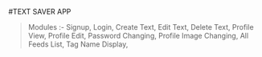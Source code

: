 #TEXT SAVER APP

> Modules :-
  > Signup,
  > Login,
  > Create Text,
  > Edit Text,
  > Delete Text,
  > Profile View,
  > Profile Edit,
  > Password Changing,
  > Profile Image Changing,
  > All Feeds List,
  > Tag Name Display,
